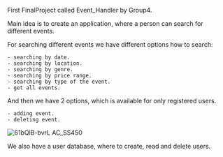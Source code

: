 First FinalProject called Event_Handler by Group4.

Main idea is to create an application, where a person can search for different events.

For searching different events we have different options how to search:

    - searching by date.
    - searching by location.
    - searching by genre.
    - searching by price range.
    - searching by type of the event.
    - get all events.
And then we have 2 options, which is available for only registered users.

    - adding event.
    - deleting event.
    
   ![61bQlB-bvrL _AC_SS450_](https://github.com/kadikristel3/JavaRemoteEE26_Group4_FinalProject/assets/125499492/0450e0bc-8e30-4e7e-84e4-e0b04e81e5d6)

  

We also have a user database, where to create, read and delete users.



 
